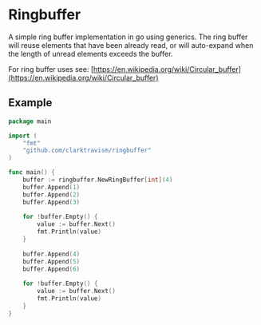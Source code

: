 # Ringbuffer
A simple ring buffer implementation in go using generics.
The ring buffer will reuse elements that have been already read, or will auto-expand when the length of unread elements exceeds the buffer.

For ring buffer uses see: [https://en.wikipedia.org/wiki/Circular_buffer](https://en.wikipedia.org/wiki/Circular_buffer)

## Example

```go
package main

import (
    "fmt"
    "github.com/clarktravism/ringbuffer"
)

func main() {
	buffer := ringbuffer.NewRingBuffer[int](4)
	buffer.Append(1)
	buffer.Append(2)
	buffer.Append(3)
	
	for !buffer.Empty() {
		value := buffer.Next()
		fmt.Println(value)
	}
	
	buffer.Append(4)
	buffer.Append(5)
	buffer.Append(6)
	
	for !buffer.Empty() {
		value := buffer.Next()
		fmt.Println(value)
	}
}
```